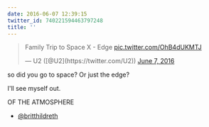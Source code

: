 ```yaml
---
date: 2016-06-07 12:39:15
twitter_id: 740221594463797248
title: ''
---
```


<blockquote class="twitter-tweet"><p lang="en" dir="ltr">Family Trip to Space X - Edge <a href="https://t.co/OhB4dUKMTJ">pic.twitter.com/OhB4dUKMTJ</a></p>&mdash; U2 ([@U2](https://twitter.com/U2)) <a href="https://twitter.com/U2/status/740221003075227649?ref_src=twsrc%5Etfw">June 7, 2016</a></blockquote>
<script async src="https://platform.twitter.com/widgets.js" charset="utf-8"></script>

so did you go to space? Or just the edge?

I'll see myself out.

OF THE ATMOSPHERE

+ [@britthildreth](https://twitter.com/britthildreth)
